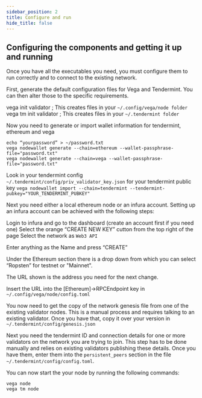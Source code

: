 ```yaml
---
sidebar_position: 2
title: Configure and run
hide_title: false
---
```


## Configuring the components and getting it up and running
Once you have all the executables you need, you must configure them to run correctly and to connect to the existing network.

First, generate the default configuration files for Vega and Tendermint. You can then alter those to the specific requirements.

vega init validator    ; This creates files in your `~/.config/vega/node folder`
vega tm init validator    ; This creates files in your `~/.tendermint folder`

Now you need to generate or import wallet information for tendermint, ethereum and vega

```
echo “yourpassword” > ~/password.txt
vega nodewallet generate --chain=ethereum --wallet-passphrase-file="password.txt"
vega nodewallet generate --chain=vega --wallet-passphrase-file="password.txt"
```

Look in your tendermint config `~/.tendermint/config/priv_validator_key.json` for your tendermint public key
`vega nodewallet import --chain=tendermint --tendermint-pubkey="YOUR_TENDERMINT_PUBKEY"`

Next you need either a local ethereum node or an infura account. Setting up an infura account can be achieved with the following steps:

Login to infura and go to the dashboard (create an account first if you need one)
Select the orange “CREATE NEW KEY” cutton from the top right of the page
Select the network as `Web3 API`

Enter anything as the Name and press “CREATE”

Under the Ethereum section there is a drop down from which you can select “Ropsten” for testnet or "Mainnet". 

The URL shown is the address you need for the next change.

Insert the URL into the [Ethereum]->RPCEndpoint key in `~/.config/vega/node/config.toml`

You now need to get the copy of the network genesis file from one of the existing validator nodes. This is a manual process and requires talking to an existing validator. Once you have that, copy it over your version in `~/.tendermint/config/genesis.json`

Next you need the tendermint ID and connection details for one or more validators on the network you are trying to join. This step has to be done manually and relies on existing validators publishing these details. Once you have them, enter them into the `persistent_peers` section in the file `~/.tendermint/config/config.toml`.

You can now start the your node by running the following commands:
```
vega node
vega tm node
```
